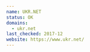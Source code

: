 ```yaml
---
name: UKR.NET
status: OK
domains:
  - ukr.net
last_checked: 2017-12
website: https://www.ukr.net/
---
```

